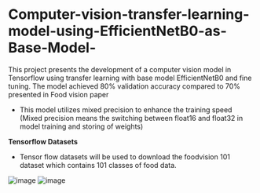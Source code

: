 # Computer-vision-transfer-learning-model-using-EfficientNetB0-as-Base-Model-
This project presents the development of a computer vision model in Tensorflow using transfer learning with base model EfficientNetB0 and fine tuning. The model achieved 80% validation accuracy compared to 70% presented in Food vision paper

- This model utilizes mixed precision to enhance the training speed (Mixed precision means the switching between float16 and float32 in model training and storing of weights)

**Tensorflow Datasets**
- Tensor flow datasets will be used to download the foodvision 101 dataset which contains 101 classes of food data.

![image](https://user-images.githubusercontent.com/69100847/178313981-3e339f6a-6811-4907-be58-bc8992972a7d.png)
![image](https://user-images.githubusercontent.com/69100847/178314017-e4999b24-c9fe-492a-879f-eafaac2d939b.png)

